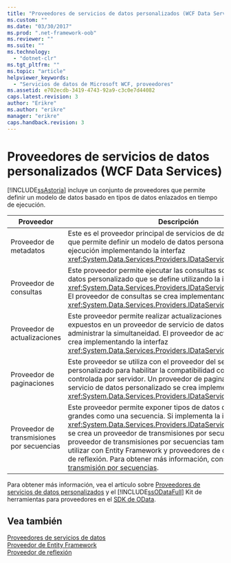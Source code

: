 ```yaml
---
title: "Proveedores de servicios de datos personalizados (WCF Data Services) | Microsoft Docs"
ms.custom: ""
ms.date: "03/30/2017"
ms.prod: ".net-framework-oob"
ms.reviewer: ""
ms.suite: ""
ms.technology: 
  - "dotnet-clr"
ms.tgt_pltfrm: ""
ms.topic: "article"
helpviewer_keywords: 
  - "Servicios de datos de Microsoft WCF, proveedores"
ms.assetid: e702ecdb-3419-4743-92a9-c3c0e7d44082
caps.latest.revision: 3
author: "Erikre"
ms.author: "erikre"
manager: "erikre"
caps.handback.revision: 3
---
```

# Proveedores de servicios de datos personalizados (WCF Data Services)
[!INCLUDE[ssAstoria](../../../../includes/ssastoria-md.md)] incluye un conjunto de proveedores que permite definir un modelo de datos basado en tipos de datos enlazados en tiempo de ejecución.  
  
|Proveedor|Descripción|  
|---------------|-----------------|  
|Proveedor de metadatos|Este es el proveedor principal de servicios de datos personalizados que permite definir un modelo de datos personalizado en tiempo de ejecución implementando la interfaz <xref:System.Data.Services.Providers.IDataServiceMetadataProvider>.|  
|Proveedor de consultas|Este proveedor permite ejecutar las consultas sobre un modelo de datos personalizado que se define utilizando la interfaz <xref:System.Data.Services.Providers.IDataServiceMetadataProvider>.  El proveedor de consultas se crea implementando la interfaz <xref:System.Data.Services.Providers.IDataServiceQueryProvider>.|  
|Proveedor de actualizaciones|Este proveedor permite realizar actualizaciones a los tipos expuestos en un proveedor de servicio de datos personalizado y administrar la simultaneidad.  El proveedor de actualizaciones se crea implementando la interfaz <xref:System.Data.Services.Providers.IDataServiceUpdateProvider>.|  
|Proveedor de paginaciones|Este proveedor se utiliza con el proveedor del servicio de datos personalizado para habilitar la compatibilidad con la paginación controlada por servidor.  Un proveedor de paginaciones para un servicio de datos personalizado se crea implementando la interfaz <xref:System.Data.Services.Providers.IDataServicePagingProvider>.|  
|Proveedor de transmisiones por secuencias|Este proveedor permite exponer tipos de datos de objetos binarios grandes como una secuencia.  Si implementa la interfaz <xref:System.Data.Services.Providers.IDataServiceStreamProvider>, se crea un proveedor de transmisiones por secuencias.  El proveedor de transmisiones por secuencias también se puede utilizar con Entity Framework y proveedores de orígenes de datos de reflexión.  Para obtener más información, consulta [Proveedor de transmisión por secuencias](../../../../docs/framework/data/wcf/streaming-provider-wcf-data-services.md).|  
  
 Para obtener más información, vea el artículo sobre [Proveedores de servicios de datos personalizados](http://go.microsoft.com/fwlink/?LinkID=186850) y el [!INCLUDE[ssODataFull](../../../../includes/ssodatafull-md.md)] Kit de herramientas para proveedores en el [SDK de OData](http://go.microsoft.com/fwlink/?LinkId=186069).  
  
## Vea también  
 [Proveedores de servicios de datos](../../../../docs/framework/data/wcf/data-services-providers-wcf-data-services.md)   
 [Proveedor de Entity Framework](../../../../docs/framework/data/wcf/entity-framework-provider-wcf-data-services.md)   
 [Proveedor de reflexión](../../../../docs/framework/data/wcf/reflection-provider-wcf-data-services.md)